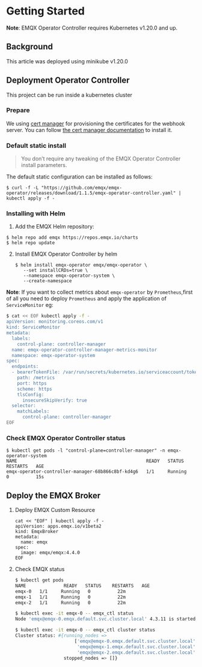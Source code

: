 # Getting Started

**Note**: EMQX Operator Controller requires Kubernetes v1.20.0 and up.

## Background

This article was deployed using minikube v1.20.0

## Deployment Operator Controller

This project can be run inside a kubernetes cluster

### Prepare

We using [cert manager](https://github.com/jetstack/cert-manager) for provisioning the certificates for the webhook server. You can follow [the cert manager documentation](https://cert-manager.io/docs/installation/) to install it.

### Default static install

> You don’t require any tweaking of the EMQX Operator Controller install parameters.

The default static configuration can be installed as follows:

```shell
$ curl -f -L "https://github.com/emqx/emqx-operator/releases/download/1.1.5/emqx-operator-controller.yaml" | kubectl apply -f -
```

### Installing with Helm

1.  Add the EMQX Helm repository:
   ```
   $ helm repo add emqx https://repos.emqx.io/charts
   $ helm repo update
   ```
2. Install EMQX Operator Controller by helm
   ```
   $ helm install emqx-operator emqx/emqx-operator \
      --set installCRDs=true \
      --namespace emqx-operator-system \
      --create-namespace
   ```
**Note**:
If you want to collect metrics about `emqx-operator` by `Prometheus`,first of all you need to deploy `Prometheus` and apply the application of `ServiceMonitor`
eg:

```bash
$ cat << EOF kubectl apply -f -
apiVersion: monitoring.coreos.com/v1
kind: ServiceMonitor
metadata:
  labels:
    control-plane: controller-manager
  name: emqx-operator-controller-manager-metrics-monitor
  namespace: emqx-operator-system
spec:
  endpoints:
  - bearerTokenFile: /var/run/secrets/kubernetes.io/serviceaccount/token
    path: /metrics
    port: https
    scheme: https
    tlsConfig:
      insecureSkipVerify: true
  selector:
    matchLabels:
      control-plane: controller-manager
EOF
```

### Check EMQX Operator Controller status

   ```shell
   $ kubectl get pods -l "control-plane=controller-manager" -n emqx-operator-system
   NAME                                                READY   STATUS    RESTARTS   AGE
   emqx-operator-controller-manager-68b866c8bf-kd4g6   1/1     Running   0          15s
   ```

## Deploy the EMQX Broker

1. Deploy EMQX Custom Resource
   ```
   cat << "EOF" | kubectl apply -f -
   apiVersion: apps.emqx.io/v1beta2
   kind: EmqxBroker
   metadata:
     name: emqx
   spec:
     image: emqx/emqx:4.4.0
   EOF
   ```

2. Check EMQX status
   ```bash
   $ kubectl get pods
   NAME              READY   STATUS    RESTARTS   AGE
   emqx-0   1/1     Running   0          22m
   emqx-1   1/1     Running   0          22m
   emqx-2   1/1     Running   0          22m

   $ kubectl exec -it emqx-0 -- emqx_ctl status
   Node 'emqx@emqx-0.emqx.default.svc.cluster.local' 4.3.11 is started

   $ kubectl exec -it emqx-0 -- emqx_ctl cluster status
   Cluster status: #{running_nodes =>
                         ['emqx@emqx-0.emqx.default.svc.cluster.local',
                          'emqx@emqx-1.emqx.default.svc.cluster.local',
                          'emqx@emqx-2.emqx.default.svc.cluster.local'],
                     stopped_nodes => []}
   ```